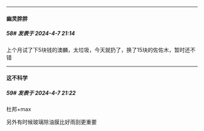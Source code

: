 ﻿
*****

####  幽灵胖胖  
##### 58#       发表于 2024-4-7 21:14

上个月试了下5块钱的澳麟，太垃圾，今天就扔了，换了15块的佐佐木，暂时还不错


*****

####  这不科学  
##### 59#       发表于 2024-4-7 21:22

杜邦+max

另外有时候玻璃除油膜比好雨刮更重要

